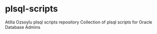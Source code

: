 # plsql-scripts
Atilla Ozsoylu
plsql scripts repository
Collection of plsql scripts for Oracle Database Admins
